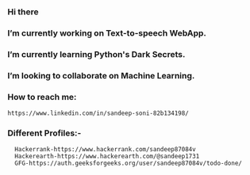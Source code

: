 ### Hi there

###  I’m currently working on Text-to-speech WebApp.
### I’m currently learning Python's Dark Secrets.
### I’m looking to collaborate on Machine Learning.
### How to reach me: 
    https://www.linkedin.com/in/sandeep-soni-82b134198/
    
### Different Profiles:-
      Hackerrank-https://www.hackerrank.com/sandeep87084v
      Hackerearth-https://www.hackerearth.com/@sandeep1731
      GFG-https://auth.geeksforgeeks.org/user/sandeep87084v/todo-done/
